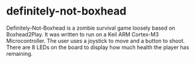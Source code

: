# definitely-not-boxhead

Definitely-Not-Boxhead is a zombie survival game loosely based on Boxhead2Play. 
It was written to run on a Keil ARM Cortex-M3 Microcontroller. The user uses a joystick
to move and a button to shoot. There are 8 LEDs on the board to display how much health the
player has remaining. 